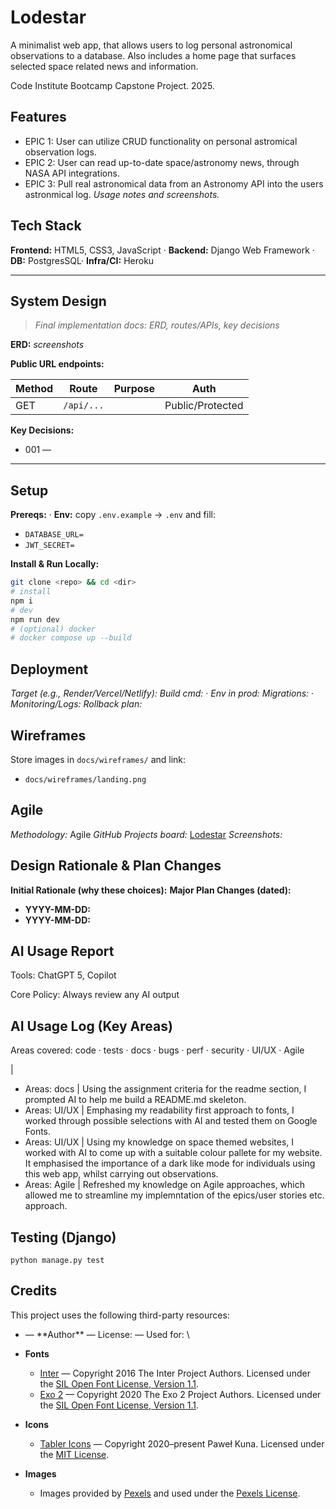 # Lodestar

A minimalist web app, that allows users to log personal astronomical observations to a database. Also includes a home page that surfaces selected space related news and information.

Code Institute Bootcamp Capstone Project. 2025.

## Features

- EPIC 1: User can utilize CRUD functionality on personal astromical observation logs.
- EPIC 2: User can read up-to-date space/astronomy news, through NASA API integrations.
- EPIC 3: Pull real astronomical data from an Astronomy API into the users astronmical log.
*Usage notes and screenshots.*

## Tech Stack

**Frontend:** HTML5, CSS3, JavaScript · **Backend:** Django Web Framework · **DB:** PostgresSQL· **Infra/CI:** Heroku

---

## System Design

> *Final implementation docs: ERD, routes/APIs, key decisions*

**ERD:** *screenshots*

**Public URL endpoints:**

| Method | Route      | Purpose       | Auth             |
| ------ | ---------- | ------------- | ---------------- |
| GET    | `/api/...` | <!-- TODO --> | Public/Protected |

**Key Decisions:**

* 001 — <!-- TODO short title -->

---

## Setup

**Prereqs:** <!-- Node/Python version --> · <!-- DB -->
**Env:** copy `.env.example` → `.env` and fill:

* `DATABASE_URL=` <!-- TODO -->
* `JWT_SECRET=` <!-- TODO -->

**Install & Run Locally:**

```bash
git clone <repo> && cd <dir>
# install
npm i
# dev
npm run dev
# (optional) docker
# docker compose up --build
```

## Deployment

*Target (e.g., Render/Vercel/Netlify):* <!-- TODO -->
*Build cmd:* <!-- TODO --> · *Env in prod:* <!-- TODO -->
*Migrations:* <!-- TODO --> · *Monitoring/Logs:* <!-- TODO -->
*Rollback plan:* <!-- TODO one line -->

## Wireframes

Store images in `docs/wireframes/` and link:

* `docs/wireframes/landing.png`

## Agile

*Methodology:* Agile
*GitHub Projects board:* [Lodestar](https://github.com/users/curtisnlogan/projects/12/views/1)
*Screenshots:*

## Design Rationale & Plan Changes

**Initial Rationale (why these choices):** <!-- framework, auth, db, hosting -->
**Major Plan Changes (dated):**

* **YYYY-MM-DD:** <!-- change + reason + impact + link to issue/PR -->
* **YYYY-MM-DD:** <!-- … -->

## AI Usage Report

Tools: ChatGPT 5, Copilot  

Core Policy: Always review any AI output

## AI Usage Log (Key Areas)

Areas covered: code · tests · docs · bugs · perf · security · UI/UX · Agile

<!-- - Areas: code · tests · docs · bugs · perf · security · UX --> | <!-- what AI helped with (1 line) -->

- Areas: docs | Using the assignment criteria for the readme section, I prompted AI to help me build a README.md skeleton.
- Areas: UI/UX | Emphasing my readability first approach to fonts, I worked through possible selections with AI and tested them on Google Fonts.
- Areas: UI/UX | Using my knowledge on space themed websites, I worked with AI to come up with a suitable colour pallete for my website. It emphasised the importance of a dark like mode for individuals using this web app, whilst carrying out observations.
- Areas: Agile | Refreshed my knowledge on Agile approaches, which allowed me to streamline my implemntation of the epics/user stories etc. approach.

## Testing (Django)

```
python manage.py test
```

## Credits

This project uses the following third-party resources:

* <!-- Library/Repo/Article --> — **Author** — License: <!-- --> — Used for: <!-- -->\

- **Fonts**  
  - [Inter](https://github.com/rsms/inter) — Copyright 2016 The Inter Project Authors. Licensed under the [SIL Open Font License, Version 1.1](https://openfontlicense.org/).  
  - [Exo 2](https://fonts.google.com/specimen/Exo+2) — Copyright 2020 The Exo 2 Project Authors. Licensed under the [SIL Open Font License, Version 1.1](https://openfontlicense.org/).  

- **Icons**  
  - [Tabler Icons](https://tabler.io/icons) — Copyright 2020–present Paweł Kuna. Licensed under the [MIT License](https://github.com/tabler/tabler-icons/blob/master/LICENSE).  

- **Images**  
  - Images provided by [Pexels](https://www.pexels.com/) and used under the [Pexels License](https://www.pexels.com/license/).
